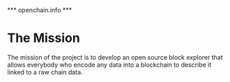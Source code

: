 *** openchain.info ***


The Mission
============

The mission of the project is to develop an open
source block explorer that allows everybody who encode 
any data into a blockchain to describe it linked to a 
raw chain data.



